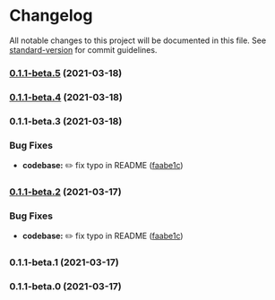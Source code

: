 # Changelog

All notable changes to this project will be documented in this file. See [standard-version](https://github.com/conventional-changelog/standard-version) for commit guidelines.

### [0.1.1-beta.5](https://github.com/DoktorDaveJoos/orgusto/compare/v0.1.1-beta.4...v0.1.1-beta.5) (2021-03-18)

### [0.1.1-beta.4](https://github.com/DoktorDaveJoos/orgusto/compare/v0.1.1-beta.3...v0.1.1-beta.4) (2021-03-18)

### 0.1.1-beta.3 (2021-03-18)


### Bug Fixes

* **codebase:** :pencil2: fix typo in README ([faabe1c](https://github.com/DoktorDaveJoos/orgusto/commit/faabe1c4901556a5fc1a35e3533377ba43ef3f66))

### [0.1.1-beta.2](https://github.com/jsbrain/orgusto/compare/v0.1.1-beta.1...v0.1.1-beta.2) (2021-03-17)

### Bug Fixes

-   **codebase:** :pencil2: fix typo in README ([faabe1c](https://github.com/jsbrain/orgusto/commit/faabe1c4901556a5fc1a35e3533377ba43ef3f66))

### 0.1.1-beta.1 (2021-03-17)

### 0.1.1-beta.0 (2021-03-17)

